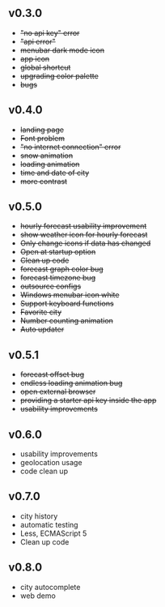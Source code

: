 ## v0.3.0
* ~~"no api key" error~~
* ~~"api error"~~
* ~~menubar dark mode icon~~
* ~~app icon~~
* ~~global shortcut~~
* ~~upgrading color palette~~
* ~~bugs~~

## v0.4.0
* ~~landing page~~
* ~~Font problem~~
* ~~"no internet connection" error~~
* ~~snow animation~~
* ~~loading animation~~
* ~~time and date of city~~
* ~~more contrast~~

## v0.5.0
* ~~hourly forecast usability improvement~~
* ~~show weather icon for hourly forecast~~
* ~~Only change icons if data has changed~~
* ~~Open at startup option~~
* ~~Clean up code~~
* ~~forecast graph color bug~~
* ~~forecast timezone bug~~
* ~~outsource configs~~
* ~~Windows menubar icon white~~
* ~~Support keyboard functions~~
* ~~Favorite city~~
* ~~Number counting animation~~
* ~~Auto updater~~

## v0.5.1
* ~~forecast offset bug~~
* ~~endless loading animation bug~~
* ~~open external browser~~
* ~~providing a starter api key inside the app~~
* ~~usability improvements~~

## v0.6.0
* usability improvements
* geolocation usage
* code clean up

## v0.7.0
* city history
* automatic testing
* Less, ECMAScript 5
* Clean up code

## v0.8.0
* city autocomplete
* web demo
